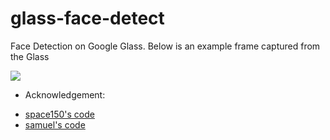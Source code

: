 glass-face-detect
========================

Face Detection on Google Glass. Below is an example frame captured from the Glass

![](https://github.com/long0612/glass-opencv-face-detect/blob/master/tmp2.bmp)

* Acknowledgement: 
- [space150's code](https://github.com/space150/google-glass-playground/tree/master/OpenCVFaceDetection)
- [samuel's code](https://github.com/bytedeco/javacv)


